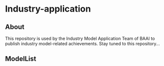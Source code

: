 # Industry-application

## About
This repository is used by the Industry Model Application Team of BAAI to publish industry model-related achievements.  Stay tuned to this repository...

## ModelList


